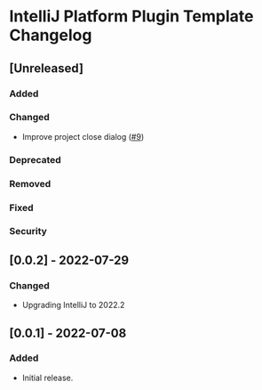 <!-- Keep a Changelog guide -> https://keepachangelog.com -->

# IntelliJ Platform Plugin Template Changelog

## [Unreleased]
### Added

### Changed
- Improve project close dialog ([#9](https://github.com/ChrisCarini/git-push-reminder-jetbrains-plugin/pull/9))

### Deprecated

### Removed

### Fixed

### Security

## [0.0.2] - 2022-07-29
### Changed
- Upgrading IntelliJ to 2022.2

## [0.0.1] - 2022-07-08
### Added
- Initial release.
